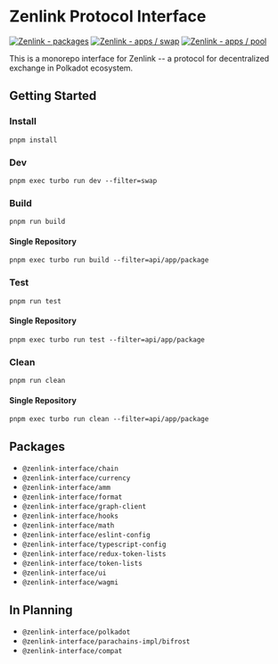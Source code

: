 # Zenlink Protocol Interface

[![Zenlink - packages](https://github.com/zenlinkpro/zenlink-interface/actions/workflows/packages.yml/badge.svg)](https://github.com/zenlinkpro/zenlink-interface/actions/workflows/packages.yml)
[![Zenlink - apps / swap](https://github.com/zenlinkpro/zenlink-interface/actions/workflows/apps-swap.yml/badge.svg)](https://github.com/zenlinkpro/zenlink-interface/actions/workflows/apps-swap.yml)
[![Zenlink - apps / pool](https://github.com/zenlinkpro/zenlink-interface/actions/workflows/apps-pool.yml/badge.svg)](https://github.com/zenlinkpro/zenlink-interface/actions/workflows/apps-pool.yml)

This is a monorepo interface for Zenlink -- a protocol for decentralized exchange in Polkadot ecosystem.

## Getting Started

### Install

`pnpm install`

### Dev

`pnpm exec turbo run dev --filter=swap`

### Build

`pnpm run build`

#### Single Repository

`pnpm exec turbo run build --filter=api/app/package`

### Test

`pnpm run test`

#### Single Repository

`pnpm exec turbo run test --filter=api/app/package`

### Clean

`pnpm run clean`

#### Single Repository

`pnpm exec turbo run clean --filter=api/app/package`

## Packages

- `@zenlink-interface/chain`
- `@zenlink-interface/currency`
- `@zenlink-interface/amm`
- `@zenlink-interface/format`
- `@zenlink-interface/graph-client`
- `@zenlink-interface/hooks`
- `@zenlink-interface/math`
- `@zenlink-interface/eslint-config`
- `@zenlink-interface/typescript-config`
- `@zenlink-interface/redux-token-lists`
- `@zenlink-interface/token-lists`
- `@zenlink-interface/ui`
- `@zenlink-interface/wagmi`

## In Planning

- `@zenlink-interface/polkadot`
- `@zenlink-interface/parachains-impl/bifrost`
- `@zenlink-interface/compat`

